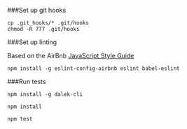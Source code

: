 ###Set up git hooks

```
cp .git_hooks/* .git/hooks
chmod -R 777 .git/hooks
```

###Set up linting

Based on the AirBnb [JavaScript Style Guide](https://github.com/airbnb/javascript)

```
npm install -g eslint-config-airbnb eslint babel-eslint
```

###Run tests

`npm install -g dalek-cli`

`npm install`

`npm test`